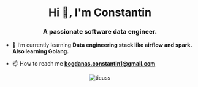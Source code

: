 <h1 align="center">Hi 👋, I'm Constantin</h1>
<h3 align="center">A passionate software data engineer.</h3>

- 🌱 I’m currently learning **Data engineering stack like airflow and spark. Also learning Golang.**

- 📫 How to reach me **bogdanas.constantin1@gmail.com**

<p align="center"> <img src="https://komarev.com/ghpvc/?username=ticuss&label=Profile%20views&color=0e75b6&style=flat" alt="ticuss" /> </p>

